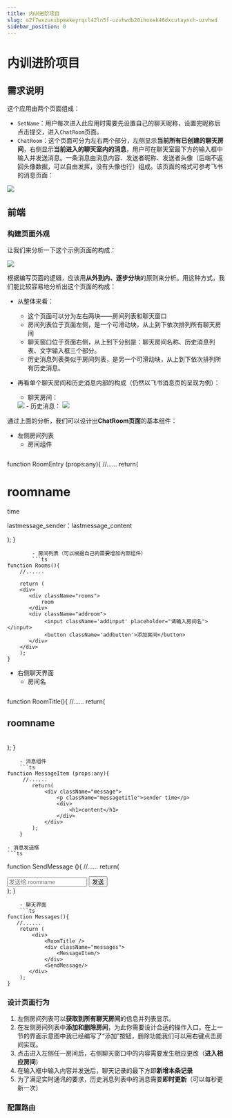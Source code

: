 ```yaml
---
title: 内训进阶项目
slug: o2f7wxzunibpmakeyrqcl42ln5f-uzvhwdb20ihoxek46dxcutaynch-uzvhwd
sidebar_position: 0
---
```



# 内训进阶项目

## 需求说明

这个应用由两个页面组成：

- `SetName`：用户每次进入此应用时需要先设置自己的聊天昵称，设置完昵称后点击提交，进入`ChatRoom`页面。
- `ChatRoom`：这个页面可分为左右两个部分，左侧显示<b>当前所有已创建的聊天房间</b>，右侧显示<b>当前进入的聊天室内的消息</b>，用户可在聊天室最下方的输入框中输入并发送消息。一条消息由消息内容、发送者昵称、发送者头像（后端不返回头像数据，可以自由发挥，没有头像也行）组成。该页面的格式可参考飞书的消息页面：

<img src="/assets/Cizdb9JHBoGRS8xX5KicQ6RcnEb.png" src-width="1280" src-height="825" align="center"/>

## 前端

### 构建页面外观

让我们来分析一下这个示例页面的构成：

<img src="/assets/QKRpbaLlOoAFUnxlr2ScWHNcnSc.png" src-width="1280" src-height="825" align="center"/>

根据编写页面的逻辑，应该用<b>从外到内、逐步分块</b>的原则来分析。用这种方式，我们能比较容易地分析出这个页面的构成：

- 从整体来看：
    - 这个页面可以分为左右两块——房间列表和聊天窗口
    - 房间列表位于页面左侧，是一个可滑动块，从上到下依次排列所有聊天房间
    - 聊天窗口位于页面右侧，从上到下分别是：聊天房间名称、历史消息列表、文字输入框三个部分。
    - 历史消息列表类似于房间列表，是另一个可滑动块，从上到下依次排列所有历史消息。

- 再看单个聊天房间和历史消息内部的构成（仍然以飞书消息页的呈现为例）：
    - 聊天房间：
    <img src="/assets/N0NobUgLyoP2K2xTEeicJdwdnfh.png" src-width="570" src-height="110"/>
    - 历史消息：
    <img src="/assets/HIDJbGkLpoXj7AxMbl0cLHW7nKb.png" src-width="880" src-height="162"/>

通过上面的分析，我们可以设计出<b>ChatRoom页面</b>的基本组件：

- 左侧房间列表
    - 房间组件
        ```ts
function RoomEntry (props:any){
    //......
    return(
        <div>
            <h1>roomname</h1>
            <p className="time">time</p>
            <p className="lastmessage">lastmessage_sender：lastmessage_content</p>
        </div>
    );
}
```
        - 房间列表（可以根据自己的需要增加内部组件）
        ```ts
function Rooms(){
    //......
    
    return (
    <div>
       <div className="rooms">
           room
       </div> 
       <div className="addroom">
            <input className='addinput' placeholder="请输入房间名"></input>
            <button className='addbutton'>添加房间</button>
       </div>
    </div>
    );
}
```

- 右侧聊天界面
    - 房间名
    ```ts
function RoomTitle(){
  //......
    return(
        <div className="roomtitle"> 
            <h2 className="roomname">roomname</h2>
        </div>   
    );
}
```
    - 消息组件
    ```ts
function MessageItem (props:any){
     //......
        return(
            <div className="message">
                <p className="messagetitle">sender time</p> 
                <div>
                    <h1>content</h1>
                </div>
            </div>
        );
    }
```
    - 消息发送框
    ```ts
function SendMessage (){
      //......
        return(
            <div className="sendmessage">
                 <input className='sendinput' placeholder="发送给 roomname"></input>
                <button className='sendbutton'  onClick={handleAdd}>发送</button>
            </div>
        );
    }
```
    - 聊天界面
    ```ts
function Messages(){
   //......
    return (
        <div> 
            <RoomTitle />
            <div className="messages">
                <MessageItem/>
            </div>
            <SendMessage/>
       </div>
    );
}
```

### 设计页面行为

1. 左侧房间列表可以<b>获取到所有聊天房间</b>的信息并列表显示。
2. 在左侧房间列表中<b>添加和删除房间</b>，为此你需要设计合适的操作入口。在上一节的界面示意图中我已经编写了“添加”按钮，删除功能我们可以用右键点击房间实现。
3. 点击进入左侧任一房间后，右侧聊天窗口中的内容需要发生相应更改（<b>进入相应房间</b>）
4. 在输入框中输入内容并发送后，聊天记录的最下方即<b>新增本条记录</b>
5. 为了满足实时通讯的要求，历史消息列表中的消息需要<b>即时更新</b>（可以每秒更新一次）

### 配置路由


